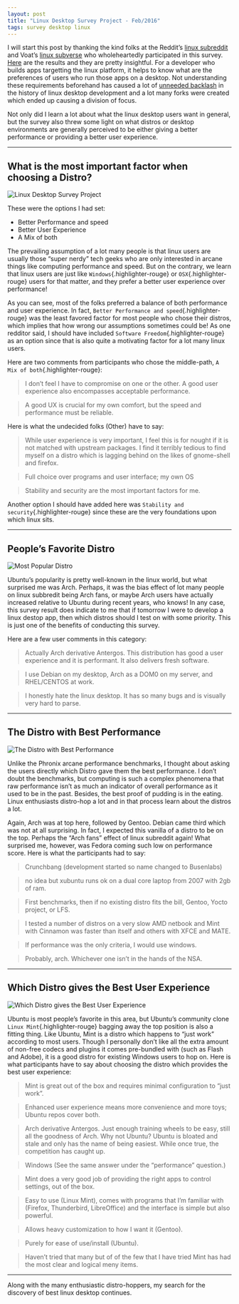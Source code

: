 ```yaml
---
layout: post
title: "Linux Desktop Survey Project - Feb/2016"
tags: survey desktop linux
---
```


I will start this post by thanking the kind folks at the Reddit’s [linux subreddit](https://www.reddit.com/r/linux) and Voat’s [linux subverse](https://www.voat.co/v/linux) who wholeheartedly participated in this survey. [Here](http://lws-rmsreturns.rhcloud.com/limesurvey/index.php/statistics_user/action/surveyid/556933/language/en) are the results and they are pretty insightful. For a developer who builds apps targetting the linux platform, it helps to know what are the preferences of users who run those apps on a desktop. Not understanding these requirements beforehand has caused a lot of [unneeded backlash](https://en.wikipedia.org/wiki/Unity_%28user_interface%29) in the history of linux desktop development and a lot many forks were created which ended up causing a division of focus.<!--more-->

Not only did I learn a lot about what the linux desktop users want in general, but the survey also threw some light on what distros or desktop environments are generally perceived to be either giving a better performance or providing a better user experience.

------------------------------------------------------------------------

What is the most important factor when choosing a Distro?
---------------------------------------------------------

![Linux Desktop Survey Project](http://lws-rmsreturns.rhcloud.com/limesurvey/tmp/ec2d620c7c97d4d351ad3553d3dc4161.png)

These were the options I had set:

-   Better Performance and speed
-   Better User Experience
-   A Mix of both

The prevailing assumption of a lot many people is that linux users are usually those “super nerdy” tech geeks who are only interested in arcane things like computing performance and speed. But on the contrary, we learn that linux users are just like `Windows`{.highlighter-rouge} or `OSX`{.highlighter-rouge} users for that matter, and they prefer a better user experience over performance!

As you can see, most of the folks preferred a balance of both performance and user experience. In fact, `Better Performance and speed`{.highlighter-rouge} was the least favored factor for most people who chose their distros, which implies that how wrong our assumptions sometimes could be! As one redditor said, I should have included `Software Freedom`{.highlighter-rouge} as an option since that is also quite a motivating factor for a lot many linux users.

Here are two comments from participants who chose the middle-path, `A Mix of both`{.highlighter-rouge}:

> I don’t feel I have to compromise on one or the other. A good user experience also encompasses acceptable performance.

> A good UX is crucial for my own comfort, but the speed and performance must be reliable.

Here is what the undecided folks (Other) have to say:

> While user experience is very important, I feel this is for nought if it is not matched with upstream packages. I find it terribly tedious to find myself on a distro which is lagging behind on the likes of gnome-shell and firefox.

> Full choice over programs and user interface; my own OS

> Stability and security are the most important factors for me.

Another option I should have added here was `Stability and security`{.highlighter-rouge} since these are the very foundations upon which linux sits.

------------------------------------------------------------------------

People’s Favorite Distro
------------------------

![Most Popular Distro](http://lws-rmsreturns.rhcloud.com/limesurvey/tmp/dfdd05e767cc742c456552f065121e8c.png)

Ubuntu’s popularity is pretty well-known in the linux world, but what surprised me was Arch. Perhaps, it was the bias effect of lot many people on linux subbredit being Arch fans, or maybe Arch users have actually increased relative to Ubuntu during recent years, who knows! In any case, this survey result does indicate to me that if tomorrow I were to develop a linux destop app, then which distros should I test on with some priority. This is just one of the benefits of conducting this survey.

Here are a few user comments in this category:

> Actually Arch derivative Antergos. This distribution has good a user experience and it is performant. It also delivers fresh software.

> I use Debian on my desktop, Arch as a DOM0 on my server, and RHEL/CENTOS at work.

> I honestly hate the linux desktop. It has so many bugs and is visually very hard to parse.

------------------------------------------------------------------------

The Distro with Best Performance
--------------------------------

![The Distro with Best Performance](http://lws-rmsreturns.rhcloud.com/limesurvey/tmp/2784dfd5801a114e64e2de0393a8d1e9.png)

Unlike the Phronix arcane performance benchmarks, I thought about asking the users directly which Distro gave them the best performance. I don’t doubt the benchmarks, but computing is such a complex phenomena that raw performance isn’t as much an indicator of overall performance as it used to be in the past. Besides, the best proof of pudding is in the eating. Linux enthusiasts distro-hop a lot and in that process learn about the distros a lot.

Again, Arch was at top here, followed by Gentoo. Debian came third which was not at all surprising. In fact, I expected this vanilla of a distro to be on the top. Perhaps the “Arch fans” effect of linux subreddit again! What surprised me, however, was Fedora coming such low on performance score. Here is what the participants had to say:

> Crunchbang (development started so name changed to Busenlabs)

> no idea but xubuntu runs ok on a dual core laptop from 2007 with 2gb of ram.

> First benchmarks, then if no existing distro fits the bill, Gentoo, Yocto project, or LFS.

> I tested a number of distros on a very slow AMD netbook and Mint with Cinnamon was faster than itself and others with XFCE and MATE.

> If performance was the only criteria, I would use windows.

> Probably, arch. Whichever one isn’t in the hands of the NSA.

------------------------------------------------------------------------

Which Distro gives the Best User Experience
-------------------------------------------

![Which Distro gives the Best User Experience](http://lws-rmsreturns.rhcloud.com/limesurvey/tmp/43ddb58e40e9ececf0e0ed58c106e182.png)

Ubuntu is most people’s favorite in this area, but Ubuntu’s community clone `Linux Mint`{.highlighter-rouge} bagging away the top position is also a fitting thing. Like Ubuntu, Mint is a distro which happens to “just work” according to most users. Though I personally don’t like all the extra amount of non-free codecs and plugins it comes pre-bundled with (such as Flash and Adobe), it is a good distro for existing Windows users to hop on. Here is what participants have to say about choosing the distro which provides the best user experience:

> Mint is great out of the box and requires minimal configuration to “just work”.

> Enhanced user experience means more convenience and more toys; Ubuntu repos cover both.

> Arch derivative Antergos. Just enough training wheels to be easy, still all the goodness of Arch. Why not Ubuntu? Ubuntu is bloated and stale and only has the name of being easiest. While once true, the competition has caught up.

> Windows (See the same answer under the “performance” question.)

> Mint does a very good job of providing the right apps to control settings, out of the box.

> Easy to use (Linux Mint), comes with programs that I’m familiar with (Firefox, Thunderbird, LibreOffice) and the interface is simple but also powerful.

> Allows heavy customization to how I want it (Gentoo).

> Purely for ease of use/install (Ubuntu).

> Haven’t tried that many but of of the few that I have tried Mint has had the most clear and logical meny items.

------------------------------------------------------------------------

Along with the many enthusiastic distro-hoppers, my search for the discovery of best linux desktop continues.
